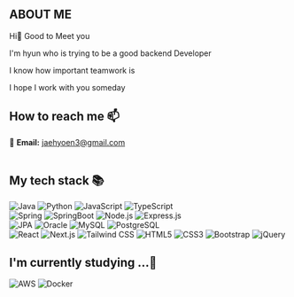 ## ABOUT ME
Hi👋 Good to Meet you <br>

I'm hyun who is trying to be a good backend Developer <br>

I know how important teamwork is

I hope I work with you someday



## How to reach me 📫
💬 **Email:** [jaehyoen3@gmail.com](mailto:jaehyoen3@gmail.com)  
<br>

## My tech stack 📚
![Java](https://img.shields.io/badge/java-%23ED8B00.svg?&style=for-the-badge&logo=java&logoColor=white) ![Python](https://img.shields.io/badge/python-3670A0?style=for-the-badge&logo=python&logoColor=ffdd54) ![JavaScript](https://img.shields.io/badge/javascript%20-%23323330.svg?&style=for-the-badge&logo=javascript&logoColor=%23F7DF1E) ![TypeScript](https://img.shields.io/badge/-TypeScript-3178C6?style=for-the-badge&logo=typescript&logoColor=white)
<br> 
![Spring](https://img.shields.io/badge/spring-%236DB33F.svg?style=for-the-badge&logo=spring&logoColor=white) ![SpringBoot](https://img.shields.io/badge/-SpringBoot-6DB33F?style=for-the-badge&logo=SpringBoot&logoColor=white) ![Node.js](https://img.shields.io/badge/-Node.js-339933?style=for-the-badge&logo=Node.js&logoColor=white) ![Express.js](https://img.shields.io/badge/Express.js-000000?style=for-the-badge&logo=express&logoColor=white)
<br>
![JPA](https://img.shields.io/badge/-JPA-6DB33F?style=for-the-badge&logo=Hibernate&logoColor=white) ![Oracle](https://img.shields.io/badge/oracle-F80000.svg?&style=for-the-badge&logo=oracle&logoColor=white) ![MySQL](https://img.shields.io/badge/MySQL-4479A1?&style=for-the-badge&logo=MySQL&logoColor=white) ![PostgreSQL](https://img.shields.io/badge/PostgreSQL-4169E1?&style=for-the-badge&logo=PostgreSQL&logoColor=white)
<br>
![React](https://img.shields.io/badge/-React-222222?style=for-the-badge&logo=react) ![Next.js](https://img.shields.io/badge/Next.js-000000?style=for-the-badge&logo=Next.js&logoColor=white) ![Tailwind CSS](https://img.shields.io/badge/-Tailwind%20CSS-38B2AC?style=for-the-badge&logo=Tailwind%20CSS&logoColor=white) ![HTML5](https://img.shields.io/badge/html5%20-%23E34F26.svg?&style=for-the-badge&logo=html5&logoColor=white) ![CSS3](https://img.shields.io/badge/css3%20-%231572B6.svg?&style=for-the-badge&logo=css3&logoColor=white) ![Bootstrap](https://img.shields.io/badge/Bootstrap%20-7952B3.svg?&style=for-the-badge&logo=Bootstrap&logoColor=white) ![jQuery](https://img.shields.io/badge/jQuery-0769AD.svg?&style=for-the-badge&logo=jQuery)

## I'm currently studying ...🌱 
![AWS](https://img.shields.io/badge/-AWS-232F3E?style=for-the-badge&logo=AmazonAWS) ![Docker](https://img.shields.io/badge/-Docker-2496ED?style=for-the-badge&logo=Docker&logoColor=white)

